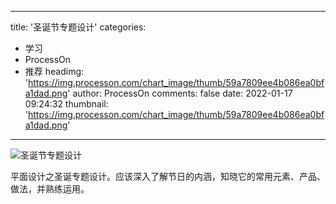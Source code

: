 
---
title: '圣诞节专题设计'
categories: 
 - 学习
 - ProcessOn
 - 推荐
headimg: 'https://img.processon.com/chart_image/thumb/59a7809ee4b086ea0bfa1dad.png'
author: ProcessOn
comments: false
date: 2022-01-17 09:24:32
thumbnail: 'https://img.processon.com/chart_image/thumb/59a7809ee4b086ea0bfa1dad.png'
---

<div>   
<img class="thumb" alt="圣诞节专题设计" src="https://img.processon.com/chart_image/thumb/59a7809ee4b086ea0bfa1dad.png" referrerpolicy="no-referrer">
<p>平面设计之圣诞专题设计。应该深入了解节日的内涵，知晓它的常用元素、产品、做法，并熟练运用。</p>  
</div>
            